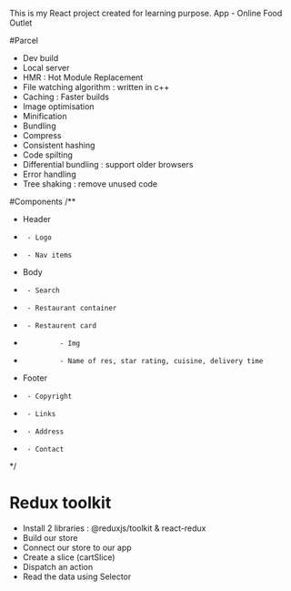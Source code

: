 This is my React project created for learning purpose.
App - Online Food Outlet

#Parcel
- Dev build
- Local server
- HMR : Hot Module Replacement
- File watching algorithm : written in c++
- Caching : Faster builds
- Image optimisation
- Minification
- Bundling
- Compress
- Consistent hashing
- Code spilting
- Differential bundling : support older browsers
- Error handling
- Tree shaking : remove unused code

#Components
/**
 * Header
 *      - Logo
 *      - Nav items
 * Body
 *      - Search
 *      - Restaurant container
 *      - Restaurent card
 *              - Img
 *              - Name of res, star rating, cuisine, delivery time
 * Footer
 *      - Copyright
 *      - Links
 *      - Address
 *      - Contact
 */


 # Redux toolkit
 - Install 2 libraries : @reduxjs/toolkit & react-redux
 - Build our store
 - Connect our store to our app
 - Create a slice (cartSlice)
 - Dispatch an action
 - Read the data using Selector
